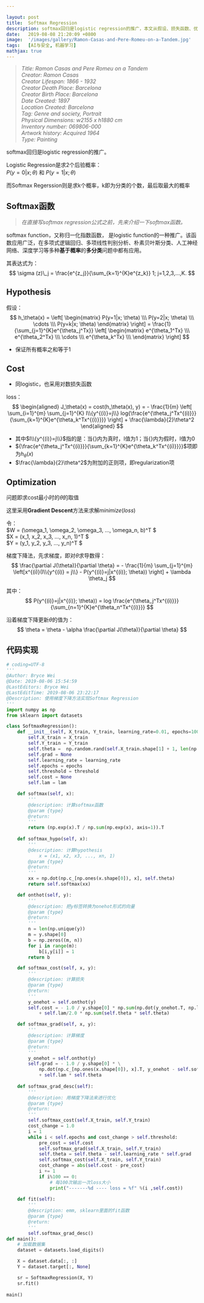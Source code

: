 ```yaml
---

layout: post
title:  Softmax Regression
description: softmax回归是logistic regression的推广，本文从假设、损失函数、优化、正则到代码实现，简述softmax回归的核心
date:   2019-08-08 21:20:09 +0800
image:  '/images/gallery/Ramon-Casas-and-Pere-Romeu-on-a-Tandem.jpg'
tags:   [AI与安全, 机器学习]
mathjax: true
---
```


> <cite>Title: Ramon Casas and Pere Romeu on a Tandem  
Creator: Ramon Casas  
Creator Lifespan: 1866 - 1932  
Creator Death Place: Barcelona  
Creator Birth Place: Barcelona  
Date Created: 1897  
Location Created: Barcelona  
Tag: Genre and society, Portrait  
Physical Dimensions: w2155 x h1880 cm  
Inventory number: 069806-000  
Artwork history: Acquired 1964  
Type: Painting  </cite>  

softmax回归是logistic regression的推广。  

Logistic Regression是求2个后验概率：  
$P(y=0|x;\theta)$ 和 $P(y=1|x;\theta)$

而Softmax Regerssion则是求k个概率，k即为分类的个数，最后取最大的概率

## Softmax函数  

> <cite>在直接写softmax regression公式之前，先来介绍一下softmax函数。</cite>

softmax function，又称归一化指数函数， 是logistic function的一种推广。该函数应用广泛，在多项式逻辑回归、多项线性判别分析、朴素贝叶斯分类、人工神经网络、深度学习等多种**基于概率**的**多分类**问题中都有应用。  

其表达式为：  
$$
\sigma (z)\_j = \frac{e^{z_j}}{\sum_{k=1}^{K}e^{z_k}} 1; j=1,2,3,...,K.
$$
  
## Hypothesis

假设：
$$
h_\theta(x) = \left[
                \begin{matrix}
                    P(y=1|x; \theta) \\\
                    P(y=2|x; \theta) \\\
                    \cdots \\\
                    P(y=k|x; \theta)
                \end{matrix}
              \right]
            = \frac{1}{\sum_{j=1}^{K}e^{\theta_j^Tx}} \left[
            \begin{matrix}
                e^{\theta_1^Tx} \\\
                e^{\theta_2^Tx} \\\
                \cdots \\\
                e^{\theta_k^Tx} \\\
            \end{matrix}
            \right]
$$

- 保证所有概率之和等于1

## Cost  

- 同logistic，也采用对数损失函数

loss：
$$
\begin{aligned}
J_\theta(x) = cost(h_\theta(x), y)  = - \frac{1}{m} \left[ \sum_{i=1}^{m} \sum_{j=1}^{K} I\\{y^{(i)}=j\\} log{\frac{e^{\theta_j^Tx^{(i)}}}{\sum_{k=1}^{K}e^{\theta_k^Tx^{(i)}}}} \right] + \frac{\lambda}{2}\theta^2
\end{aligned}
$$

- 其中$I\\{y^{(i)}=j\\}$指的是：当{}内为真时，I值为1；当{}内为假时，I值为0
- ${\frac{e^{\theta_j^Tx^{(i)}}}{\sum_{k=1}^{K}e^{\theta_k^Tx^{(i)}}}}$项即为$h_\theta(x)$
- $\frac{\lambda}{2}\theta^2$为附加的正则项，即regularization项

## Optimization

问题即求cost最小时的$\theta$的取值  

这里采用**Gradient Descent**方法来求解$minimize(loss)$

令：  
$W = (\omega_1, \omega_2, \omega_3, ..., \omega_n, b)^T $  
$X = (x_1, x_2, x_3, ..., x_n, 1)^T $  
$Y = (y_1, y_2, y_3, ..., y_n)^T $  

梯度下降法，先求梯度，即对$\theta$求导数得：  
$$
\frac{\partial J(\theta)}{\partial \theta} = - \frac{1}{m} \sum_{j=1}^{m} \left[x^{(i)}(I\\{y^{(i)} = j\\} - P(y^{(i)}=j|x^{(i)}; \theta)) \right] + \lambda \theta_j
$$

其中：  
$$
P(y^{(i)}=j|x^{(i)}; \theta)) = log \frac{e^{\theta_j^Tx^{(i)}}}{\sum_{n=1}^{K}e^{\theta_n^Tx^{(i)}}}
$$

沿着梯度下降更新$\theta$的值为：  
$$
\theta = \theta - \alpha \frac{\partial J(\theta)}{\partial \theta}
$$

## 代码实现

```python
# coding=UTF-8
'''
@Author: Bryce Wei
@Date: 2019-08-06 15:54:59
@LastEditors: Bryce Wei
@LastEditTime: 2019-08-06 23:22:17
@Description: 使用梯度下降方法实现Softmax Regression
'''
import numpy as np
from sklearn import datasets

class SoftmaxRegression():
    def __init__(self, X_train, Y_train, learning_rate=0.01, epochs=10000, threshold=0.0001, lam=0.1):
        self.X_train = X_train
        self.Y_train = Y_train
        self.theta =  np.random.rand(self.X_train.shape[1] + 1, len(np.unique(self.Y_train)))
        self.grad = None
        self.learning_rate = learning_rate
        self.epochs = epochs
        self.threshold = threshold
        self.cost = None
        self.lam = lam

    def softmax(self, x):
        '''
        @description: 计算softmax函数
        @param {type} 
        @return: 
        '''
        return (np.exp(x).T / np.sum(np.exp(x), axis=1)).T
        
    def softmax_hypo(self, x):
        '''
        @description: 计算hypothesis
            x = (x1, x2, x3, ..., xn, 1)
        @param {type} 
        @return:  
        '''
        xx = np.dot(np.c_[np.ones(x.shape[0]), x], self.theta)
        return self.softmax(xx)

    def onthot(self, y):
        '''
        @description: 把y标签转换为onehot形式的向量
        @param {type} 
        @return: 
        '''
        n = len(np.unique(y))
        m = y.shape[0]
        b = np.zeros((m, n))
        for i in range(m):
            b[i,y[i]] = 1
        return b

    def softmax_cost(self, x, y):
        '''
        @description: 计算损失
        @param {type} 
        @return: 
        '''
        y_onehot = self.onthot(y)
        self.cost = - 1.0 / y.shape[0] * np.sum(np.dot(y_onehot.T, np.log(self.softmax_hypo(x)))) \
            + self.lam/2.0 * np.sum(self.theta * self.theta)

    def softmax_grad(self, x, y):
        '''
        @description: 计算梯度
        @param {type} 
        @return: 
        '''
        y_onehot = self.onthot(y)
        self.grad = - 1.0 / y.shape[0] * \
            np.dot(np.c_[np.ones(x.shape[0]), x].T, y_onehot - self.softmax_hypo(x)) \
            + self.lam * self.theta
        
    def softmax_grad_desc(self):
        '''
        @description: 用梯度下降法来进行优化
        @param {type} 
        @return: 
        '''
        self.softmax_cost(self.X_train, self.Y_train)
        cost_change = 1.0
        i = 1
        while i < self.epochs and cost_change > self.threshold:
            pre_cost = self.cost
            self.softmax_grad(self.X_train, self.Y_train)
            self.theta = self.theta - self.learning_rate * self.grad
            self.softmax_cost(self.X_train, self.Y_train)
            cost_change = abs(self.cost - pre_cost)
            i += 1
            if i%100 == 0:
                # 每100次输出一次loss大小
                print("-------%d ---- loss = %f" %(i ,self.cost))
        
    def fit(self):
        '''
        @description: emm, sklearn里面的fit函数 
        @param {type} 
        @return: 
        '''
        self.softmax_grad_desc()
def main():
    # 加载数据集
    dataset = datasets.load_digits()

    X = dataset.data[:, :]
    Y = dataset.target[:, None]

    sr = SoftmaxRegression(X, Y)
    sr.fit()
    
main()
```
